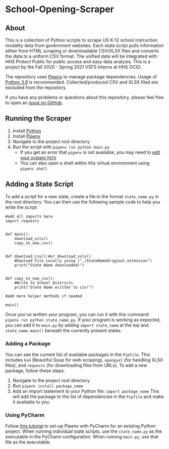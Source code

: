 # School-Opening-Scraper

## About

This is a collection of Python scripts to scrape US K-12 school instruction modality data from government websites. Each state script pulls information either from HTML scraping or downloadable CSV/XLSX files and converts the data to a uniform CSV format. The unified data will be integrated with HHS Protect Public for public access and easy data analysis. This is a project by the Fall 2020 - Spring 2021 VSFS Interns at HHS OCIO.

The repository uses [Pipenv](https://packaging.python.org/key_projects/#pipenv) to manage package dependencies. Usage of [Python 3.9](https://www.python.org/downloads/) is recommended. Collected/produced CSV and XLSX filed are excluded from the repository.

If you have any problems or questions about this repository, please feel free to open an [issue on GitHub](https://github.com/trackman1111/School-Opening-Scraper/issues).

## Running the Scraper

1. Install [Python](https://www.python.org/downloads/)
2. Install [Pipenv](https://packaging.python.org/tutorials/managing-dependencies/#installing-pipenv)
3. Navigate to the project root directory
4. Run the script with `pipenv run python main.py`
   - If you get an error that `pipenv` is not available, you may need to [edit your system `PATH`](https://packaging.python.org/tutorials/installing-packages/#installing-to-the-user-site)
   - You can also open a shell within this virtual environment using `pipenv shell`

## Adding a State Script

To add a script for a new state, create a file in the format `state_name.py` in the root directory. You can then use the following sample code to help you write the script:

```
#add all imports here
import requests


def main():
    download_xslx()
    copy_to_new_csv()


def download_csv():#or download_xslx()
    #Dowload File Locally using ("./StateNameOriginal.extension")
    print("State Name downloaded!")


def copy_to_new_csv():
    #Write to School Districts
    print("State Name written to csv!")

#add more helper methods if needed

main()
```

Once you've written your program, you can run it with this command: `pipenv run python state_name.py`.
If your program is working as expected, you can add it to `main.py` by adding `import state_name` at the top and `state_name.main()` beneath the currently present states.

### Adding a Package

You can see the current list of available packages in the `Pipfile`. This includes `bs4` (Beautiful Soup for web scraping), `openpyxl` (for handling XLSX files), and `requests` (for downloading files from URLs). To add a new package, follow these steps:

1. Navigate to the project root directory
2. Run `pipenv install package_name`
3. Add an import statement to your Python file: `import package_name`
   This will add the package to the list of dependencies in the `Pipfile` and make it available to you.

### Using PyCharm

Follow [this tutorial](https://www.jetbrains.com/help/pycharm/pipenv.html) to set-up Pipenv with PyCharm for an existing Python project.
When running individual state scripts, use the `state_name.py` as the executable in the PyCharm configuration.
When running `main.py`, use that file as the executable.
